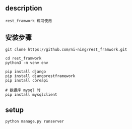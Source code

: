 ## description

```
rest_framwork 练习使用
```


## 安装步骤

```
git clone https://github.com/ni-ning/rest_framwork.git

cd rest_framwork
python3 -m venv env

pip install django
pip install djangorestframework
pip install coreapi

# 数据库 mysql 时
pip install mysqlclient
```


## setup

```
python manage.py runserver
```




